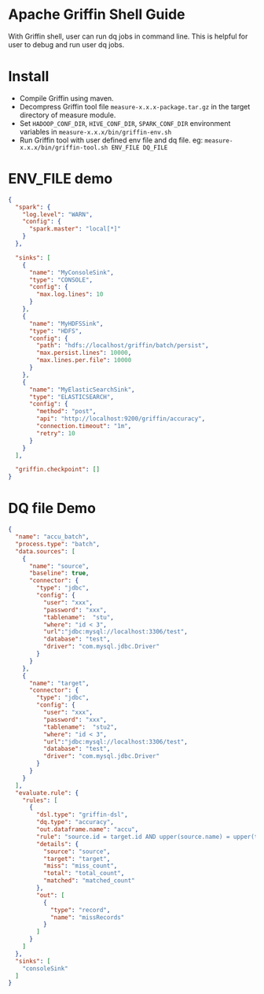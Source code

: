 <!--
Licensed to the Apache Software Foundation (ASF) under one
or more contributor license agreements.  See the NOTICE file
distributed with this work for additional information
regarding copyright ownership.  The ASF licenses this file
to you under the Apache License, Version 2.0 (the
"License"); you may not use this file except in compliance
with the License.  You may obtain a copy of the License at

  http://www.apache.org/licenses/LICENSE-2.0

Unless required by applicable law or agreed to in writing,
software distributed under the License is distributed on an
"AS IS" BASIS, WITHOUT WARRANTIES OR CONDITIONS OF ANY
KIND, either express or implied.  See the License for the
specific language governing permissions and limitations
under the License.
-->

# Apache Griffin Shell Guide

With Griffin shell, user can run dq jobs in command line. 
This is helpful for user to debug and run user dq jobs.

# Install

* Compile Griffin using maven.
* Decompress Griffin tool file `measure-x.x.x-package.tar.gz` in the target directory of measure module.
* Set `HADOOP_CONF_DIR`, `HIVE_CONF_DIR`, `SPARK_CONF_DIR` environment variables in `measure-x.x.x/bin/griffin-env.sh`
* Run Griffin tool with user defined env file and dq file. eg: `measure-x.x.x/bin/griffin-tool.sh ENV_FILE DQ_FILE`

# ENV_FILE demo

```json
{
  "spark": {
    "log.level": "WARN",
    "config": {
      "spark.master": "local[*]"
    }
  },

  "sinks": [
    {
      "name": "MyConsoleSink",
      "type": "CONSOLE",
      "config": {
        "max.log.lines": 10
      }
    },
    {
      "name": "MyHDFSSink",
      "type": "HDFS",
      "config": {
        "path": "hdfs://localhost/griffin/batch/persist",
        "max.persist.lines": 10000,
        "max.lines.per.file": 10000
      }
    },
    {
      "name": "MyElasticSearchSink",
      "type": "ELASTICSEARCH",
      "config": {
        "method": "post",
        "api": "http://localhost:9200/griffin/accuracy",
        "connection.timeout": "1m",
        "retry": 10
      }
    }
  ],

  "griffin.checkpoint": []
}

```

# DQ file Demo

```json
{
  "name": "accu_batch",
  "process.type": "batch",
  "data.sources": [
    {
      "name": "source",
      "baseline": true,
      "connector": {
        "type": "jdbc",
        "config": {
          "user": "xxx",
          "password": "xxx",
          "tablename":  "stu",
          "where": "id < 3",
          "url":"jdbc:mysql://localhost:3306/test",
          "database": "test",
          "driver": "com.mysql.jdbc.Driver"
        }
      }
    },
    {
      "name": "target",
      "connector": {
        "type": "jdbc",
        "config": {
          "user": "xxx",
          "password": "xxx",
          "tablename":  "stu2",
          "where": "id < 3",
          "url":"jdbc:mysql://localhost:3306/test",
          "database": "test",
          "driver": "com.mysql.jdbc.Driver"
        }
      }
    }
  ],
  "evaluate.rule": {
    "rules": [
      {
        "dsl.type": "griffin-dsl",
        "dq.type": "accuracy",
        "out.dataframe.name": "accu",
        "rule": "source.id = target.id AND upper(source.name) = upper(target.name) ",
        "details": {
          "source": "source",
          "target": "target",
          "miss": "miss_count",
          "total": "total_count",
          "matched": "matched_count"
        },
        "out": [
          {
            "type": "record",
            "name": "missRecords"
          }
        ]
      }
    ]
  },
  "sinks": [
    "consoleSink"
  ]
}

```
